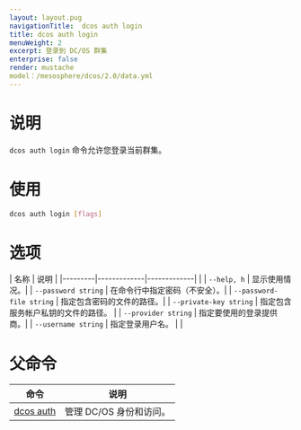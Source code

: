 ```yaml
---
layout: layout.pug
navigationTitle:  dcos auth login
title: dcos auth login
menuWeight: 2
excerpt: 登录到 DC/OS 群集
enterprise: false
render: mustache
model：/mesosphere/dcos/2.0/data.yml
---
```


# 说明

`dcos auth login` 命令允许您登录当前群集。

# 使用

```bash
dcos auth login [flags]
```

# 选项

| 名称 | 说明 |
|---------|-------------|-------------|
| | `--help, h` | 显示使用情况。|
| `--password string` | 在命令行中指定密码（不安全）。|
| `--password-file string` | 指定包含密码的文件的路径。|
| `--private-key string` | 指定包含服务帐户私钥的文件的路径。 |
| `--provider string` | 指定要使用的登录提供商。|
| `--username string` | 指定登录用户名。 |
|


# 父命令

| 命令 | 说明 |
|---------|-------------|
| [dcos auth](/mesosphere/dcos/2.0/cli/command-reference/dcos-auth/) | 管理 DC/OS 身份和访问。 |
